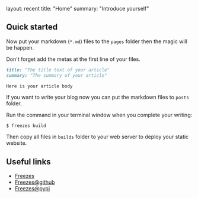 layout: recent
title:  "Home"
summary: "Introduce yourself"

## Quick started

Now put your markdown (`*.md`) files to the `pages` folder then the magic will be happen.

Don't forget add the metas at the first line of your files.

```markdown
title: "The title text of your article"
summary: "The summary of your article"

Here is your article body
```

If you want to write your blog now you can put the markdown files to `posts` folder.

Run the command in your terminal window when you complete your writing:

```
$ freezes build
```

Then copy all files in `builds` folder to your web server to deploy your static website.

## Useful links

- [Freezes](http://open-tech.github.io)
- [Freezes@github](http://www.github.com/open-tech/freezes)
- [Freezes@pypi](https://pypi.python.org/pypi/Freezes)